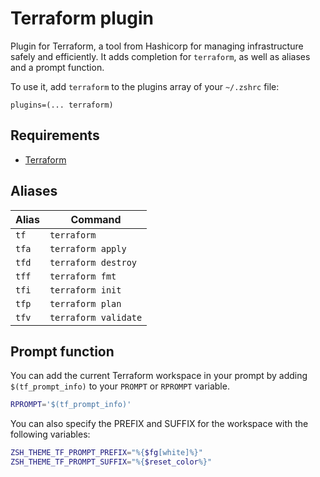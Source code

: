 # Terraform plugin

Plugin for Terraform, a tool from Hashicorp for managing infrastructure safely and efficiently. It adds completion
for `terraform`, as well as aliases and a prompt function.

To use it, add `terraform` to the plugins array of your `~/.zshrc` file:

```shell
plugins=(... terraform)
```

## Requirements

* [Terraform](https://terraform.io/)

## Aliases

| Alias | Command              |
| ----- | -------------------- |
| `tf`  | `terraform`          |
| `tfa` | `terraform apply`    |
| `tfd` | `terraform destroy`  |
| `tff` | `terraform fmt`      |
| `tfi` | `terraform init`     |
| `tfp` | `terraform plan`     |
| `tfv` | `terraform validate` |

## Prompt function

You can add the current Terraform workspace in your prompt by adding `$(tf_prompt_info)`
to your `PROMPT` or `RPROMPT` variable.

```sh
RPROMPT='$(tf_prompt_info)'
```

You can also specify the PREFIX and SUFFIX for the workspace with the following variables:

```sh
ZSH_THEME_TF_PROMPT_PREFIX="%{$fg[white]%}"
ZSH_THEME_TF_PROMPT_SUFFIX="%{$reset_color%}"
```
